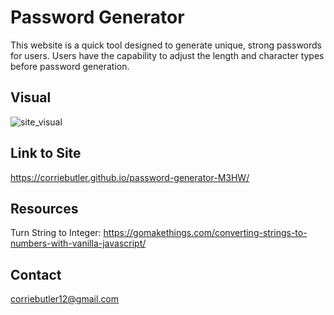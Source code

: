 # Password Generator

This website is a quick tool designed to generate unique, strong passwords for users. Users have the capability to adjust the length and character types before password generation.

## Visual

![site_visual](https://user-images.githubusercontent.com/84928781/134722293-d5537cf0-f856-458e-91af-7f6b06cb90b8.png)



## Link to Site
https://corriebutler.github.io/password-generator-M3HW/

## Resources
Turn String to Integer: https://gomakethings.com/converting-strings-to-numbers-with-vanilla-javascript/


## Contact
corriebutler12@gmail.com
